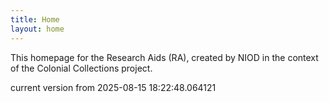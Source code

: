 ```yaml
---
title: Home
layout: home
---
```


This homepage for the Research Aids (RA), created by NIOD in the context of the Colonial Collections project. 


current version from 2025-08-15 18:22:48.064121